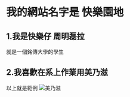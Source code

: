 # 我的網站名字是 快樂園地

## 1.我是快樂仔 周明磊拉
  就是一個銘傳大學的學生
## 2.我喜歡在系上作業用美乃滋
以上就是範例
![美乃滋](https://news.cts.com.tw/photo/cts/201908/201908161971533_l.jpg)
